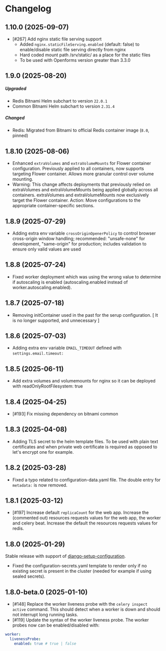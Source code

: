 # Changelog

## 1.10.0 (2025-09-07)
- [#267] Add nginx static file serving support
  - Added `nginx.staticFileServing.enabled` (default: false) to enable/disable static file serving directly from nginx 
  - Hard coded mount path /srv/static/ as a place for the static files 
  - To be used with Openforms version greater than 3.3.0

## 1.9.0 (2025-08-20)
##### Upgraded 
- Redis Bitnami Helm subchart to version `22.0.1`
- Common Bitnami Helm subchart to version `2.31.4`
##### Changed
- Redis: Migrated from Bitnami to official Redis container image (`8.0`, pinned) 

## 1.8.10 (2025-08-06)

- Enhanced `extraVolumes` and `extraVolumeMounts` for Flower container configuration. Previously applied to all containers, now supports targeting Flower container. Allows more granular control over volume mounting.
- Warning: This change affects deployments that previously relied on extraVolumes and extraVolumeMounts being applied globally across all containers. extraVolumes and extraVolumeMounts now exclusively target the Flower container. Action: Move configurations to the appropriate container-specific sections.

## 1.8.9 (2025-07-29)

- Adding extra env variable `crossOriginOpenerPolicy` to control browser cross-origin window handling; recommended: "unsafe-none" for development, "same-origin" for production; includes validation to ensure only valid values are used

## 1.8.8 (2025-07-24)

- Fixed worker deployment which was using the wrong value to determine if autoscaling is enabled (autoscaling.enabled instead of worker.autoscaling.enabled).

## 1.8.7 (2025-07-18)

- Removing initContainer used in the past for the serup configuration. [ It is no longer supported, and unnecessary ]

## 1.8.6 (2025-07-03)

- Adding extra env variable `EMAIL_TIMEOUT` defined with `settings.email.timeout:`

## 1.8.5 (2025-06-11)

- Add extra volumes and volumemounts for nginx so it can be deployed with readOnlyRootFilesystem: true

## 1.8.4 (2025-04-25)
- [#193] Fix missing dependency on bitnami common

## 1.8.3 (2025-04-08)

- Adding TLS secret to the helm template files. To be used with plain text certificates and when private web certificate is required as opposed to let's encrypt one for example.

## 1.8.2 (2025-03-28)

- Fixed a typo related to configuration-data.yaml file. The double entry for `metadata:` is now removed.

## 1.8.1 (2025-03-12)

- [#197] Increase default `replicaCount` for the web app. Increase the (commented out) resources requests values for the web app, the worker and celery beat. Increase the default the resources requests values for redis.

## 1.8.0 (2025-01-29)

Stable release with support of [django-setup-configuration](https://github.com/maykinmedia/django-setup-configuration). 

- Fixed the configuration-secrets.yaml template to render only if no existing secret is present in the cluster (needed for example if using sealed secrets).

## 1.8.0-beta.0 (2025-01-10)

- [#148] Replace the worker liveness probe with the `celery inspect active` command. This should detect when a worker is down and should not interrupt long running tasks.
- [#119] Update the syntax of the worker liveness probe. The worker probes now can be enabled/disabled with:

```yaml
worker:
  livenessProbe:
    enabled: true # true | false
```
